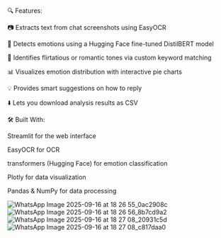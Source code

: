 🔍 Features:

📷 Extracts text from chat screenshots using EasyOCR

🤖 Detects emotions using a Hugging Face fine-tuned DistilBERT model

💖 Identifies flirtatious or romantic tones via custom keyword matching

📊 Visualizes emotion distribution with interactive pie charts

💡 Provides smart suggestions on how to reply

⬇️ Lets you download analysis results as CSV

🛠️ Built With:

Streamlit for the web interface

EasyOCR for OCR

transformers (Hugging Face) for emotion classification

Plotly for data visualization

Pandas & NumPy for data processing


![WhatsApp Image 2025-09-16 at 18 26 55_0ac2908c](https://github.com/user-attachments/assets/116f3adc-13d3-410d-9336-05029959f7ab)
![WhatsApp Image 2025-09-16 at 18 26 56_8b7cd9a2](https://github.com/user-attachments/assets/53993281-672f-469e-9278-2f7d7f9c68e3)
![WhatsApp Image 2025-09-16 at 18 27 08_20931c5d](https://github.com/user-attachments/assets/5540b98e-41f8-4dbc-838b-0e923d77c123)
![WhatsApp Image 2025-09-16 at 18 27 08_c817daa0](https://github.com/user-attachments/assets/b3211a73-5d48-463a-9cf5-851509e363ad)
